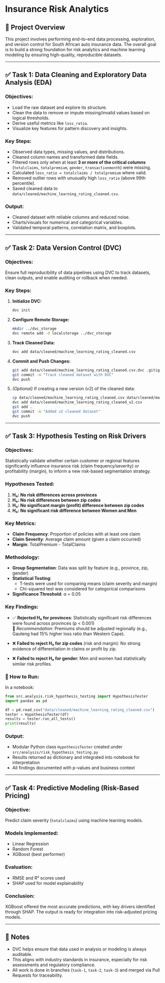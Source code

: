 # Insurance Risk Analytics 

## 📁 Project Overview
This project involves performing end-to-end data processing, exploration, and version control for South African auto insurance data. The overall goal is to build a strong foundation for risk analytics and machine learning modeling by ensuring high-quality, reproducible datasets.

---

## ✅ Task 1: Data Cleaning and Exploratory Data Analysis (EDA)

### Objectives:
- Load the raw dataset and explore its structure.
- Clean the data to remove or impute missing/invalid values based on logical thresholds.
- Derive useful metrics like `loss_ratio`.
- Visualize key features for pattern discovery and insights.

### Key Steps:
- Observed data types, missing values, and distributions.
- Cleaned column names and transformed date fields.
- Filtered rows only when at least **3 or more of the critical columns** (`totalclaims`, `totalpremium`, `gender`, `transactionmonth`) were missing.
- Calculated `loss_ratio = totalclaims / totalpremium` where valid.
- Removed outlier rows with unusually high `loss_ratio` (above 99th percentile).
- Saved cleaned data to `data/cleaned/machine_learning_rating_cleaned.csv`.

### Output:
- Cleaned dataset with reliable columns and reduced noise.
- Charts/visuals for numerical and categorical variables.
- Validated temporal patterns, correlation matrix, and boxplots.

---

## ✅ Task 2: Data Version Control (DVC)

### Objectives:
Ensure full reproducibility of data pipelines using DVC to track datasets, clean outputs, and enable auditing or rollback when needed.

### Key Steps:
1. **Initialize DVC:**
   ```bash
   dvc init
   ```

2. **Configure Remote Storage:**
   ```bash
   mkdir ../dvc_storage
   dvc remote add -d localstorage ../dvc_storage
   ```

3. **Track Cleaned Data:**
   ```bash
   dvc add data/cleaned/machine_learning_rating_cleaned.csv
   ```

4. **Commit and Push Changes:**
   ```bash
   git add data/cleaned/machine_learning_rating_cleaned.csv.dvc .gitignore
   git commit -m "Track cleaned dataset with DVC"
   dvc push
   ```

5. *(Optional)* If creating a new version (v2) of the cleaned data:
   ```bash
   cp data/cleaned/machine_learning_rating_cleaned.csv data/cleaned/machine_learning_rating_cleaned_v2.csv
   dvc add data/cleaned/machine_learning_rating_cleaned_v2.csv
   git add .
   git commit -m "Added v2 cleaned dataset"
   dvc push
   ```

---

## ✅ Task 3: Hypothesis Testing on Risk Drivers

### Objectives:
Statistically validate whether certain customer or regional features significantly influence insurance risk (claim frequency/severity) or profitability (margin), to inform a new risk-based segmentation strategy.

### Hypotheses Tested:
1. **H₀: No risk differences across provinces**  
2. **H₀: No risk differences between zip codes**  
3. **H₀: No significant margin (profit) difference between zip codes**  
4. **H₀: No significant risk difference between Women and Men**

### Key Metrics:
- **Claim Frequency**: Proportion of policies with at least one claim  
- **Claim Severity**: Average claim amount (given a claim occurred)  
- **Margin**: TotalPremium - TotalClaims

### Methodology:
- **Group Segmentation**: Data was split by feature (e.g., province, zip, gender)
- **Statistical Testing**:  
  - T-tests were used for comparing means (claim severity and margin)
  - Chi-squared test was considered for categorical comparisons  
- **Significance Threshold**: α = 0.05

### Key Findings:
- ✅ **Rejected H₀ for provinces**: Statistically significant risk differences were found across provinces (p < 0.001)  
  📌 *Recommendation*: Premiums should be adjusted regionally (e.g., Gauteng had 15% higher loss ratio than Western Cape).

- ❌ **Failed to reject H₀ for zip codes** (risk and margin): No strong evidence of differentiation in claims or profit by zip.

- ❌ **Failed to reject H₀ for gender**: Men and women had statistically similar risk profiles.

### 🧪 How to Run:
In a notebook:
```python
from src.analysis.risk_hypothesis_testing import HypothesisTester
import pandas as pd

df = pd.read_csv("data/cleaned/machine_learning_rating_cleaned.csv")
tester = HypothesisTester(df)
results = tester.run_all_tests()
print(results)
```

### Output:
- Modular Python class `HypothesisTester` created under `src/analysis/risk_hypothesis_testing.py`
- Results returned as dictionary and integrated into notebook for interpretation
- All findings documented with p-values and business context

---

## ✅ Task 4: Predictive Modeling (Risk-Based Pricing)

### Objective:
Predict claim severity (`totalclaims`) using machine learning models.

### Models Implemented:
- Linear Regression
- Random Forest
- XGBoost (best performer)

### Evaluation:
- RMSE and R² scores used
- SHAP used for model explainability

### Conclusion:
XGBoost offered the most accurate predictions, with key drivers identified through SHAP. The output is ready for integration into risk-adjusted pricing models.

---

## 🧠 Notes
- DVC helps ensure that data used in analysis or modeling is always auditable.
- This aligns with industry standards in insurance, especially for risk assessments and regulatory compliance.
- All work is done in branches (`task-1`, `task-2`, `task-3`) and merged via Pull Requests for traceability.